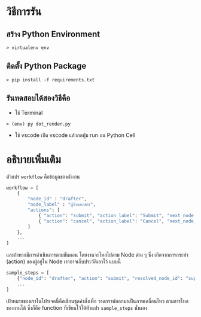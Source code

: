 # วิธีการรัน

## สร้าง Python Environment

``` shell
> virtualenv env
```

## ติดตั้ง Python Package

``` shell
> pip install -f requirements.txt
```

## รันทดสอบได้สองวิธีคือ

- ใช้ Terminal
``` shell
> (env) py dot_render.py
```

- ใช้ vscode
เปิด vscode แล้วกดปุ่ม run บน Python Cell

# อธิบายเพิ่มเติม

ตัวแปร `workflow` คือข้อมูลของผังงาน
``` python
workflow = [
    {
        "node_id" : "drafter",
        "node_label" : "ผู้ร่างเอกสาร",
        "actions": [
            { "action": "submit", "action_label": "Submit", "next_node_id": "supervisor" },
            { "action": "cancel", "action_label": "Cancel", "next_node_id": "end_process" }
        ]
    },
    ...
]
```

และถ้าหากมีการดำเนินการตามขั้นตอน โดยงานจะไหลไปตาม Node ต่าง ๆ ซึ่ง เกิดจากการกระทำ (action) ของผู้อยู่ใน Node เราอาจเก็บประวัติเอาไว้ แบบนี้

``` python
sample_steps = [
    {"node_id": "drafter", "action": "submit", "resolved_node_id": "supervisor"},
    ...
]
```

เป้าหมายของเราในโปรเจคนี้คือเขียนชุดคำสั่งเพื่อ วาดกราฟออกมาเป็นภาพเคลื่อนไหว ตามการไหลของงานได้ ซึ่งก็คือ function ที่เขียนไว้ใต้ตัวแปร `sample_steps` นั่นเอง